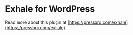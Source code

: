 # Exhale for WordPress

Read more about this plugin at [https://pressbro.com/exhale](https://pressbro.com/exhale).